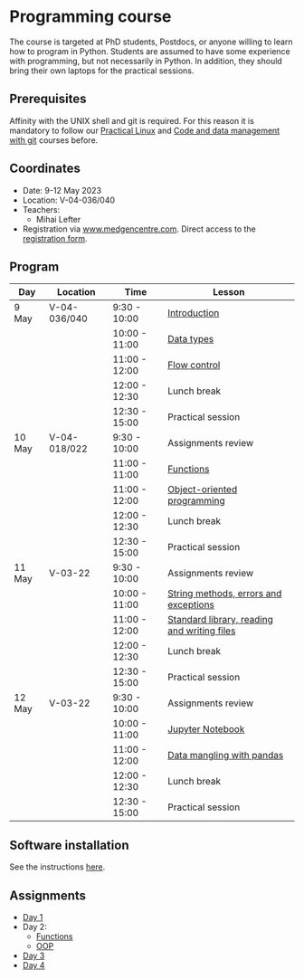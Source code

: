 Programming course
==================

The course is targeted at PhD students, Postdocs, or anyone willing to learn
how to program in Python. Students are assumed to have some experience with
programming, but not necessarily in Python. In addition, they should bring
their own laptops for the practical sessions.

## Prerequisites

Affinity with the UNIX shell and git is required. For this reason it is
mandatory to follow our
[Practical Linux](https://git.lumc.nl/courses/practical-linux-course)
and [Code and data management with git](https://git.lumc.nl/courses/gitcourse)
courses before.

## Coordinates

- Date: 9-12 May 2023
- Location: V-04-036/040
- Teachers:
  - Mihai Lefter
- Registration via www.medgencentre.com. Direct access to the
[registration form](https://forms.lumc.nl/lumc2/PYTHONcourse).

Program
-------

| Day              | Location | Time          | Lesson                                              |
|------------------|----------|---------------|-----------------------------------------------------|
| 9 May   | V-04-036/040   |  9:30 - 10:00 | [Introduction][introduction]                        |
|                  |          | 10:00 - 11:00 | [Data types][data_types]                            |
|                  |          | 11:00 - 12:00 | [Flow control][flow_control]                        |
|                  |          | 12:00 - 12:30 | Lunch break                                         |
|                  |          | 12:30 - 15:00 | Practical session                                   |
| 10 May |  V-04-018/022   |  9:30 - 10:00 | Assignments review                                  |
|                  |          | 11:00 - 11:00 | [Functions][functions]                              |
|                  |          | 11:00 - 12:00 | [Object-oriented programming][oop]                  |
|                  |          | 12:00 - 12:30 | Lunch break                                         |
|                  |          | 12:30 - 15:00 | Practical session                                   |
| 11 May  | V-03-22   |  9:30 - 10:00 | Assignments review                                  |
|                  |          | 10:00 - 11:00 | [String methods, errors and exceptions][strings]    |
|                  |          | 11:00 - 12:00 | [Standard library, reading and writing files][std_library]  |
|                  |          | 12:00 - 12:30 | Lunch break                                         |
|                  |          | 12:30 - 15:00 | Practical session                                   |
| 12 May    | V-03-22   |  9:30 - 10:00 | Assignments review                                  |
|                  |          | 10:00 - 11:00 | [Jupyter Notebook][jupyter_notebook]                |
|                  |          | 11:00 - 12:00 | [Data mangling with pandas][pandas]                 |
|                  |          | 12:00 - 12:30 | Lunch break                                         |
|                  |          | 12:30 - 15:00 | Practical session                                   |

Software installation
---------------------

See the instructions [here](https://docs.anaconda.com/anaconda/install/).

Assignments
-----------

- [Day 1](https://classroom.github.com/a/gc-FvgSt)
- Day 2:
  - [Functions](https://classroom.github.com/a/V3WGWN-s)
  - [OOP](https://classroom.github.com/a/bkm3HDlT)
- [Day 3](https://classroom.github.com/a/kzi79cQC)
- [Day 4]()

[basics]: https://campus.datacamp.com/courses/intro-to-python-for-data-science/chapter-1-python-basics?ex=1
[lists]: https://campus.datacamp.com/courses/intro-to-python-for-data-science/chapter-2-python-lists?ex=1
[builtins]: https://campus.datacamp.com/courses/intro-to-python-for-data-science/chapter-3-functions-and-packages?ex=1
[flow_control_external]: https://www.youtube.com/watch?v=RpoUAGp7Pcc
[dictionaries_external]: https://www.youtube.com/watch?v=XCcpzWs-CI4
[sets_external]: https://www.youtube.com/watch?v=sBvaPopWOmQ
[tuples_external]: https://www.youtube.com/watch?v=NI26dqhs2Rk
[functions_external]: https://www.youtube.com/watch?v=NE97ylAnrz4
[text_files_external]: https://www.youtube.com/watch?v=4mX0uPQFLDU
[exceptions_external]: https://www.youtube.com/watch?v=nlCKrKGHSSk
[oop_cs_dojo_1]: https://www.youtube.com/watch?v=8yjkWGRlUmY
[oop_cs_dojo_2]: https://www.youtube.com/watch?v=wfcWRAxRVBA
[oop_traversy_media]: https://www.youtube.com/watch?v=MikphENIrOo
[oop_tech_with_tim]: https://www.youtube.com/watch?v=JeznW_7DlB0&t=2213s
[data_analysis_external]: https://www.youtube.com/watch?v=r-uOLxNrNk8

[lists_socratica]: https://www.youtube.com/watch?v=ohCDWZgNIU0
[lists_comprehension]: https://www.youtube.com/watch?v=AhSvKGTh28Q
[string_methods]: https://www.youtube.com/watch?v=F2x20Ks4M8U
[builtins_overview]: https://www.youtube.com/watch?v=NBIs5FgYmB8&list=PL4eU-_ytIUt_s4S9aZ6rLoP7aAUkj66gx

[exercises_lists]: planning/exercises_lists.md
[exercises_flow_control]: planning/exercises_flow_control.md
[exercises_dictionaries]: planning/exercises_dictionaries.md
[exercises_sets]: planning/exercises_sets.md
[exercises_tuples]: planning/exercises_tuples.md
[exercises_functions]: planning/exercises_user_defined_functions.md
[exercises_text_files]: planning/exercises_text_files.md
[exercises_exceptions]: planning/exercises_exceptions.md

[introduction]: introduction/introduction/introduction.pdf
[data_types]: https://git.lumc.nl/courses/programming-course/raw/master/introduction/data_types/data_types.pdf
[flow_control]: https://git.lumc.nl/courses/programming-course/raw/master/introduction/flow_control/flow_control.pdf
[functions]: https://git.lumc.nl/courses/programming-course/raw/master/introduction/functions/functions.pdf
[strings]: https://git.lumc.nl/courses/programming-course/raw/master/more_python/more_01/more_01.pdf
[std_library]: https://git.lumc.nl/courses/programming-course/raw/master/more_python/more_02/more_02.pdf
[oop]: https://git.lumc.nl/courses/programming-course/raw/master/oop/oop.pdf
[jupyter_notebook]: http://nbviewer.ipython.org/urls/git.lumc.nl/courses/programming-course/raw/master/jupyter/05_jupyter.ipynb
[pandas]: http://nbviewer.ipython.org/urls/git.lumc.nl/courses/programming-course/raw/master/pandas/pandas.ipynb
